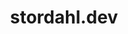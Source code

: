 ---
title: 'stordahl.dev'
url: 'https://stordahl.dev'
tags: ['javascript developer', 'svelte evangalist']
nsfw: false
rss: false
---